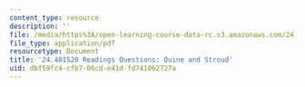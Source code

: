 ```yaml
---
content_type: resource
description: ''
file: /media/https%3A/open-learning-course-data-rc.s3.amazonaws.com/24-401-proseminar-in-philosophy-ii-spring-2020/dbf59fc4cfb706cde41dfd741062727a_MIT24_401S20_Questions13.pdf
file_type: application/pdf
resourcetype: Document
title: '24.401S20 Readings Questions: Quine and Stroud'
uid: dbf59fc4-cfb7-06cd-e41d-fd741062727a
---
```

